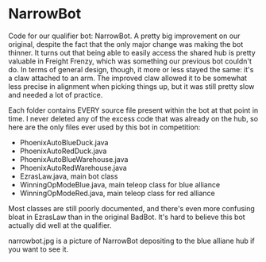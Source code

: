 # NarrowBot

Code for our qualifier bot: NarrowBot.  A pretty big improvement on our original, despite the fact that the only major change was making the bot thinner.  It turns out that being able to easily access the shared hub is pretty valuable in Freight Frenzy, which was something our previous bot couldn't do.  In terms of general design, though, it more or less stayed the same: it's a claw attached to an arm.  The improved claw allowed it to be somewhat less precise in alignment when picking things up, but it was still pretty slow and needed a lot of practice.

Each folder contains EVERY source file present within the bot at that point in time.  I never deleted any of the excess code that was already on the hub, so here are the only files ever used by this bot in competition:

- PhoenixAutoBlueDuck.java
- PhoenixAutoRedDuck.java
- PhoenixAutoBlueWarehouse.java
- PhoenixAutoRedWarehouse.java
- EzrasLaw.java, main bot class
- WinningOpModeBlue.java, main teleop class for blue alliance
- WinningOpModeRed.java, main teleop class for red alliance

Most classes are still poorly documented, and there's even more confusing bloat in EzrasLaw than in the original BadBot.  It's hard to believe this bot actually did well at the qualifier.

narrowbot.jpg is a picture of NarrowBot depositing to the blue alliane hub if you want to see it.